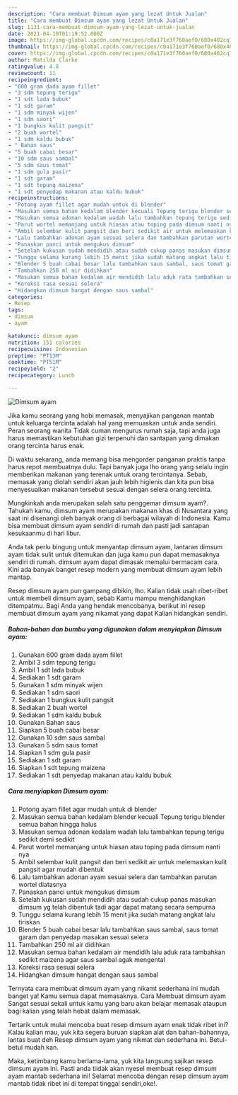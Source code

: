 ```yaml
---
description: "Cara membuat Dimsum ayam yang lezat Untuk Jualan"
title: "Cara membuat Dimsum ayam yang lezat Untuk Jualan"
slug: 1131-cara-membuat-dimsum-ayam-yang-lezat-untuk-jualan
date: 2021-04-10T01:19:52.000Z
image: https://img-global.cpcdn.com/recipes/c0a171e3f760aef0/680x482cq70/dimsum-ayam-foto-resep-utama.jpg
thumbnail: https://img-global.cpcdn.com/recipes/c0a171e3f760aef0/680x482cq70/dimsum-ayam-foto-resep-utama.jpg
cover: https://img-global.cpcdn.com/recipes/c0a171e3f760aef0/680x482cq70/dimsum-ayam-foto-resep-utama.jpg
author: Matilda Clarke
ratingvalue: 4.8
reviewcount: 11
recipeingredient:
- "600 gram dada ayam fillet"
- "3 sdm tepung terigu"
- "1 sdt lada bubuk"
- "1 sdt garam"
- "1 sdm minyak wijen"
- "1 sdm saori"
- "1 bungkus kulit pangsit"
- "2 buah wortel"
- "1 sdm kaldu bubuk"
- " Bahan saus"
- "5 buah cabai besar"
- "10 sdm saus sambal"
- "5 sdm saus tomat"
- "1 sdm gula pasir"
- "1 sdt garam"
- "1 sdt tepung maizena"
- "1 sdt penyedap makanan atau kaldu bubuk"
recipeinstructions:
- "Potong ayam fillet agar mudah untuk di blender"
- "Masukan semua bahan kedalam blender kecuali Tepung terigu blender semua bahan hingga halus"
- "Masukan semua adonan kedalam wadah lalu tambahkan tepung terigu sedikit demi sedikit"
- "Parut wortel memanjang untuk hiasan atau toping pada dimsum nanti nya"
- "Ambil selembar kulit pangsit dan beri sedikit air untuk melemaskan kulit pangsit agar mudah dibentuk"
- "Lalu tambahkan adonan ayam sesuai selera dan tambahkan parutan wortel diatasnya"
- "Panaskan panci untuk mengukus dimsum"
- "Setelah kukusan sudah mendidih atau sudah cukup panas masukan dimsum yg telah dibentuk tadi agar dapat matang secara sempurna"
- "Tunggu selama kurang lebih 15 menit jika sudah matang angkat lalu tiriskan"
- "Blender 5 buah cabai besar lalu tambahkan saus sambal, saus tomat garam dan penyedap masakan sesuai selera"
- "Tambahkan 250 ml air didihkan"
- "Masukan semua bahan kedalam air mendidih lalu aduk rata tambahkan sedikit maizena agar saus sambal agak mengental"
- "Koreksi rasa sesuai selera"
- "Hidangkan dimsum hangat dengan saus sambal"
categories:
- Resep
tags:
- dimsum
- ayam

katakunci: dimsum ayam 
nutrition: 151 calories
recipecuisine: Indonesian
preptime: "PT13M"
cooktime: "PT51M"
recipeyield: "2"
recipecategory: Lunch

---
```



![Dimsum ayam](https://img-global.cpcdn.com/recipes/c0a171e3f760aef0/680x482cq70/dimsum-ayam-foto-resep-utama.jpg)

Jika kamu seorang yang hobi memasak, menyajikan panganan mantab untuk keluarga tercinta adalah hal yang memuaskan untuk anda sendiri. Peran seorang  wanita Tidak cuman mengurus rumah saja, tapi anda juga harus memastikan kebutuhan gizi terpenuhi dan santapan yang dimakan orang tercinta harus enak.

Di waktu  sekarang, anda memang bisa mengorder panganan praktis tanpa harus repot membuatnya dulu. Tapi banyak juga lho orang yang selalu ingin memberikan makanan yang terenak untuk orang tercintanya. Sebab, memasak yang diolah sendiri akan jauh lebih higienis dan kita pun bisa menyesuaikan makanan tersebut sesuai dengan selera orang tercinta. 



Mungkinkah anda merupakan salah satu penggemar dimsum ayam?. Tahukah kamu, dimsum ayam merupakan makanan khas di Nusantara yang saat ini disenangi oleh banyak orang di berbagai wilayah di Indonesia. Kamu bisa membuat dimsum ayam sendiri di rumah dan pasti jadi santapan kesukaanmu di hari libur.

Anda tak perlu bingung untuk menyantap dimsum ayam, lantaran dimsum ayam tidak sulit untuk ditemukan dan juga kamu pun dapat memasaknya sendiri di rumah. dimsum ayam dapat dimasak memalui bermacam cara. Kini ada banyak banget resep modern yang membuat dimsum ayam lebih mantap.

Resep dimsum ayam pun gampang dibikin, lho. Kalian tidak usah ribet-ribet untuk membeli dimsum ayam, sebab Kamu mampu menghidangkan ditempatmu. Bagi Anda yang hendak mencobanya, berikut ini resep membuat dimsum ayam yang nikamat yang dapat Kalian hidangkan sendiri.

<!--inarticleads1-->

##### Bahan-bahan dan bumbu yang digunakan dalam menyiapkan Dimsum ayam:

1. Gunakan 600 gram dada ayam fillet
1. Ambil 3 sdm tepung terigu
1. Ambil 1 sdt lada bubuk
1. Sediakan 1 sdt garam
1. Gunakan 1 sdm minyak wijen
1. Sediakan 1 sdm saori
1. Sediakan 1 bungkus kulit pangsit
1. Sediakan 2 buah wortel
1. Sediakan 1 sdm kaldu bubuk
1. Gunakan  Bahan saus
1. Siapkan 5 buah cabai besar
1. Gunakan 10 sdm saus sambal
1. Gunakan 5 sdm saus tomat
1. Siapkan 1 sdm gula pasir
1. Sediakan 1 sdt garam
1. Siapkan 1 sdt tepung maizena
1. Sediakan 1 sdt penyedap makanan atau kaldu bubuk




<!--inarticleads2-->

##### Cara menyiapkan Dimsum ayam:

1. Potong ayam fillet agar mudah untuk di blender
1. Masukan semua bahan kedalam blender kecuali Tepung terigu blender semua bahan hingga halus
1. Masukan semua adonan kedalam wadah lalu tambahkan tepung terigu sedikit demi sedikit
1. Parut wortel memanjang untuk hiasan atau toping pada dimsum nanti nya
1. Ambil selembar kulit pangsit dan beri sedikit air untuk melemaskan kulit pangsit agar mudah dibentuk
1. Lalu tambahkan adonan ayam sesuai selera dan tambahkan parutan wortel diatasnya
1. Panaskan panci untuk mengukus dimsum
1. Setelah kukusan sudah mendidih atau sudah cukup panas masukan dimsum yg telah dibentuk tadi agar dapat matang secara sempurna
1. Tunggu selama kurang lebih 15 menit jika sudah matang angkat lalu tiriskan
1. Blender 5 buah cabai besar lalu tambahkan saus sambal, saus tomat garam dan penyedap masakan sesuai selera
1. Tambahkan 250 ml air didihkan
1. Masukan semua bahan kedalam air mendidih lalu aduk rata tambahkan sedikit maizena agar saus sambal agak mengental
1. Koreksi rasa sesuai selera
1. Hidangkan dimsum hangat dengan saus sambal




Ternyata cara membuat dimsum ayam yang nikamt sederhana ini mudah banget ya! Kamu semua dapat memasaknya. Cara Membuat dimsum ayam Sangat sesuai sekali untuk kamu yang baru akan belajar memasak ataupun bagi kalian yang telah hebat dalam memasak.

Tertarik untuk mulai mencoba buat resep dimsum ayam enak tidak ribet ini? Kalau kalian mau, yuk kita segera buruan siapkan alat dan bahan-bahannya, lantas buat deh Resep dimsum ayam yang nikmat dan sederhana ini. Betul-betul mudah kan. 

Maka, ketimbang kamu berlama-lama, yuk kita langsung sajikan resep dimsum ayam ini. Pasti anda tiidak akan nyesel membuat resep dimsum ayam mantab sederhana ini! Selamat mencoba dengan resep dimsum ayam mantab tidak ribet ini di tempat tinggal sendiri,oke!.


